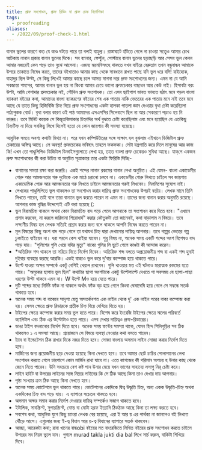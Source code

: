 ```yaml
---
title: প্রুফ সংশোধন, প্রুফ রিডিং বা প্রুফ চেক নির্দেশিকা
tags: 
  - proofreading
aliases:
  - /2022/09/proof-check-1.html
---
```

বানান ভুলের কারণে কত যে কাণ্ড ঘটতে পারে তা বলাই বাহুল্য। রাস্তাঘাটে হাঁটতে গেলে না চাওয়া সত্ত্বেও আমার চোখ আটকায় নানান প্রকার বানান ভুলের দিকে। সব ব্যানার, ফেস্টুন, পোস্টারে বানান ভুলের ছড়াছড়ি আর সেসব ভুল কেবল আমার নজরেই কেন পড়ে তাও বুঝে আসেনা। এজন্য ময়মনিসংহে থাকতে যখন বাইরে বেরুতাম তখন বন্ধুবান্ধব আমাকে উপরে তাকাতে নিষেধ করত, তাদের বইখাতাও আমার কাছ থেকে সাবধানে রাখত পাছে যদি ভুল ধরে বসি! যাইহোক, বাহাদুর ছিল উল্টা, সে কিছু লিখেই আমার কাছে চলে আসত মাগনা দরে প্রুফ সংশোধনের জন্য। এমন না যে আমি সবজান্তা শমসের, আমার বানান ভুল হয় না কিংবা আমার চেয়ে ভালো প্রুফচেকার বাছাধন আর কেউ নাই। হিসাবটা বরং উল্টা, আমি পেশাদার প্রুফচেকার নই, শৌখিন প্রুফ সংশোধক। তো এসব ছাইপাশ ভাবত ভাবতে হঠাৎ মনে পড়ল বাংলা ব্যাকরণ বইয়ের কথা, আমাদের বাংলা ব্যাকরণের বইয়ের শেষ এক পাতায় নাকি ভেতরের এক পাতায় মনে নাই তবে মনে আছে যে তাতে কিছু হিজিবিজি চিহ্ন দিয়ে প্রুফ সংশোধনের একটা হালকা পাতলা জ্ঞান দেওয়ার বৃথা চেষ্টা করেছিলো পাঠ্যপুস্তক বোর্ড। বৃথা বলার কারণ ওই পাঠ আমাদের এসএসসির সিলেবাসে ছিল না আর সেকারণে পড়াও হয় নি কারুর। তবে মিনিট কয়েক সে কিম্ভূতকিমাকার চিহ্নাদির অর্থ বুঝতে চেষ্টা করেছিলাম এবং মনে হয়েছিল যে এতকিছু চিহ্নটিহ্ন না দিয়ে সবকিছু লিখে দিলেই হতো যে কোন জায়গায় কী সমস্যা হয়েছে।
  
আধুনিক সময়ে অবশ্য কথাটা মিথ্যা না। পরে যখন কম্পিউটারের সঙ্গে সাক্ষাৎ হল বুঝলাম এইখানে ডিজিটাল প্রুফ চেকারের অস্তিত্ব আছে। লে অবস্থা! প্রুফচেকের ভবিষ্যৎ তাহলে ফকফকা। সেটা যন্ত্রপাতি করে দিলে মানুষের আর কাজ কি! এখন তো পাণ্ডুলিপিও ডিজিটাল ডিভাইসগুলোতে লেখা হয়, তাতে বাংলা প্রুফ চেকেরও সুবিধা আছে। যাক্‌গে একজন প্রুফ সংশোধকের কী করা উচিত বা অনুচিত সূত্রাকারে তার একটা ফিরিস্তি দিচ্ছি- 

* বানানের সমতা রক্ষা করা জরুরি। একই শব্দের নানান রকমের বানান লেখা অনুচিত। এই যেমন- বাংলা একাডেমীর গোরু আর আমজনতার গরু দুটোকে এক মাঠে চরানো চলবে না। একডেমীর গোরু লিখতে চাইলে সব জায়গায় একাডেমিক গোরু আর আমজনতার গরু লিখতে চাইলে আমজনতার গরুই লিখবেন। মিলমিশের সুযোগ নাই।
* লেখকের পাণ্ডুলিপিতে ভুল থাকলেও তা সংশোধন করার দায়িত্ব প্রুফ সংশোধকের উপরই বর্তায়। লেখক মানে তিনি লিখতে পারেন, তাই বলে তারা বানানে ভুল করতে পারেন না এমন না। তাদের জন্য বানান করার অনুমতি রয়েছে। আপনার কাজ বৃদ্ধির উদ্দেশ্যেই এটি করা হয়েছে (:
* ভুল বিরামচিহ্ন থাকলে অথবা কোন বিরামচিহ্ন বাদ পড়ে গেলে আপনাকে তা সংশোধন করে দিতে হবে। "এখানে প্রসাব করবেন, না করলে জরিমানা শিরোধার্য" করার কৌতুকটা তো জানেনই, কথা বাড়ালাম ন বিষয়ে। তবে লক্ষ্যণীয় বিষয় হল লেখক সত্যিই প্রস্রাব করার জন্য বলে থাকলে আপনি নিষেধ করতে পারেন না।
* মূল বিষয়ের কিছু অংশ বাদ পড়ে গেলে তা যথাযথ চিহ্ন দ্বারা দেখানোর দায়িত্ব আপনার। তবে গল্পের ভেতরে গল্প ঢুকাইতে যাইয়েন না। ধরা পরলে কেস খাইয়া যাবেন। শুধু বিষয় না, অনেক সময় একটি শব্দের অংশ বিশেষও বাদ পড়ে যায়। "পুলিশের গুলি খেয়ে বদির মৃত্যু" বাক্যে গুলির লি ছুটে গেলে কাণ্ডটা কী আন্দাজ করেন।
* *অতিরিক্ত শব্দ থাকলে তা সরিয়ে দিতে নির্দেশ দিবেন। অতিরিক্ত শব্দ বলতে অপ্রয়োজনীয় শব্দ বা একই শব্দ হুদাই দুইবার ব্যবহার করছে আরকি। একই বাক্যও ভুল করে দু'বার কম্পোজ হয়ে থাকতে পারে।
* উল্টে যাওয়া অক্ষর সম্পর্কে একটু বেশিই খেয়াল রাখবেন। গুলি খাওয়ার মত এই ঘটনাও মারাত্মক রকমের হতে পারে। "অমুকের ছাপায় ভুল ছিল" কথাটার ছাপা অংশটাকে একটু উল্টেপাল্টে দেখতে পা সবসময় যে ছাপা-পাছা ধরণের উল্টা থাকবে এমন না। W উল্টে Mও হয়ে যেতে পারে।
* দুটি শব্দের মধ্যে নির্দিষ্ট ফাঁক না থাকলে অর্থাৎ ফাঁক বড় হয়ে গেলে কিংবা ঘেষাঘেষি হয়ে গেলে সে সম্বন্ধে সতর্ক থাকতে হবে।
* অনেক সময় শব্দ বা বাক্যের সাদৃশ্য হেতু অসতর্কবশত এক লাইন থেকে দু' এক লাইন পরের বাক্য কম্পোজ করা হয়। সেসব ক্ষেত্রে প্রুফ রিডারকে প্রতীক চিহ্ন দিয়ে দেখিয়ে দিতে হয়। 
* টাইপের ক্ষেত্রে কম্পোজ করার সময় ভুল হতে পারে। বিশেষ করে ইংরেজি টাইপের ক্ষেত্রে স্মলের পরিবর্তে ক্যাপিটাল এবং ঠিক এর উল্টোটাও হতে পারে। এসব দেখার দায়িত্বও প্রুফ-রিডারের। 
* ভাঙা টাইপ বদলানোর নির্দেশ দিতে হবে। অনেক সময় ফন্টের সমস্যা থাকে, যেমন হিন্দ শিলিগুড়ির সব ঠিক থাকলেও ১ এ সমস্যা আছে। প্রয়োজনে সে বিষয়ে ব্যবস্থা নেওয়ার কথা বলতে পারেন।
* ট্যাব বা ইন্ডেটেশন ঠিক রাখার দিকে নজর দিতে হবে। সোজা বাংলায় অসমান লাইন সোজা করার নির্দেশ দিতে হবে।
* মার্জিনের জন্য প্রয়োজনীয় ছাড় দেওয়া হয়েছে কিনা দেখতে হবে। তবে আমার ছোট চাচির পোলাপানের লেখা সংশোধন করতে গেলে চারপাশে কোন মার্জিন রাখা যাবে না। এতে কাগজের কী পরিমান অপচয় হ উনার কাছ থেকে জেনে নিতে পারেন। উনি সবচেয়ে বেশ কষ্ট পান উনার মেয়ে যখন ভাগের সাহায্যে লসাগু নির্ চেষ্টা করে। 
* লাইন হাইট বা উপরের লাইনের সঙ্গে নিচের লাইনের কি সে ঠিক আছে কিনা তাও দেখার দায় আপনার।
* পৃষ্ঠা সংখ্যার ক্রম ঠিক আছে কিনা দেখতে হবে।
* অনেক সময় কোটেশনে ভুল থাকতে পারে। কোটেশনের একদিকে দ্বিত্ব উদ্ধৃতি চিহ্ন, অন্য একক উদ্ধৃতি-চিহ্ন অথবা একদিকের চিহ্ন বাদ পড়ে যায়। এ ব্যাপারে সচেতন থাকতে হবে।
* অসমান অক্ষর সমান করার নির্দেশ দেওয়ার দায়িত্ব সম্পর্কেও সজাগ থাকতে হবে।
* ইটালিক, সাবস্ক্রিপ্ট, সুপারস্ক্রিপ্ট, বোল্ড বা মোটা হরফ ইত্যাদি ঠিকঠাক আছে কিনা তা লক্ষ্য করতে হবে।
* সবশেষ কথা, আধুনিক যুগে কিছু চ্যাংরা লেখক বের হয়েছে, এরা ই আর য় এর পার্থক্য না জানলেও বই লিখতে দৌঁড়ে আসে। এগুলোর জন্য ই-ত্ব বিধান আর য়-ত্ব বিধানের ব্যাপারে সতর্ক থাকবেন।
* আচ্ছা, আরেকটা কথা; রাবা খানের বান্ধobi বইয়ের মত বাংরেজিতে লিখিত বইয়ের প্রুফ সংশোধন করতে চাইলে উপরের সব নিয়ম ভুলে যান। গুগলে murad takla jukti dia bal লিখে সার্চ করুন, বাকিটা  শিখিয়ে দিবে।
